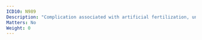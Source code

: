 ```yaml
---
ICD10: N989
Description: "Complication associated with artificial fertilization, unspecified"
Matters: No
Weight: 0
---
```

